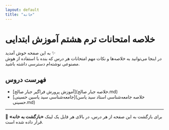 ```yaml
---
layout: default
title: "خانه"
---
```



# خلاصه امتحانات ترم هشتم آموزش ابتدایی

به این صفحه خوش آمدید ✨  
در اینجا می‌توانید به خلاصه‌ها و نکات مهم امتحانات هر درس که بنده با استفاده از هوش مصنوعی نوشته‌ام دسترسی داشته باشید.  

## فهرست دروس

- [آموزش پرورش فراگیر جبار صالح](خلاصه جبار صالح.md)
- [جامعه‌شناسی سید یاسین حسینی](خلاصه جامعه‌شناسی استاد سید یاسن حسینی.md)

---

📌 برای بازگشت به این صفحه از هر درس، در بالای هر فایل یک لینک **«بازگشت به خانه»** قرار داده شده است.  
